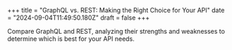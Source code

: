 +++
title = "GraphQL vs. REST: Making the Right Choice for Your API"
date = "2024-09-04T11:49:50.180Z"
draft = false
+++

Compare GraphQL and REST, analyzing their strengths and weaknesses to determine which is best for your API needs.
        